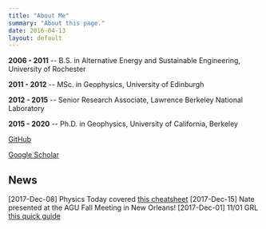 ```yaml
---
title: "About Me"
summary: "About this page."
date: 2016-04-13
layout: default
---
```


**2006 - 2011** -- B.S. in Alternative Energy and Sustainable Engineering, University of Rochester

**2011 - 2012** -- MSc. in Geophysics, University of Edinburgh

**2012 - 2015** -- Senior Research Associate, Lawrence Berkeley National Laboratory

**2015 - 2020**            -- Ph.D. in Geophysics, University of California, Berkeley

[GitHub](https://github.com/njlindsey)

[Google Scholar](https://scholar.google.com/citations?user=_6khFkYAAAAJ&hl=en)

## News
[2017-Dec-08]  Physics Today covered [this cheatsheet](http://ricostacruz.com/cheatsheets/markdown.html)
[2017-Dec-15]  Nate presented at the AGU Fall Meeting in New Orleans!
[2017-Dec-01]   11/01 GRL [this quick guide](https://milanaryal.com/2015/writing-on-github-pages-and-jekyll-using-markdown/)
